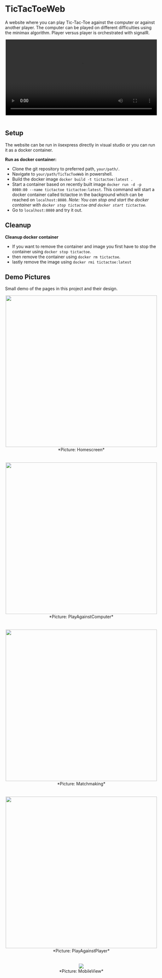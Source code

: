 # TicTacToeWeb
A website where you can play Tic-Tac-Toe against the computer or against another player. The computer can be played on different difficulties using the minimax algorithm. 
Player versus player is orchestrated with signalR.

<center>
<video width="500" controls>
  <source src="./ReadmePictures/TicTacToeDemo.mp4" type="video/mp4">
  Your browser does not support the video tag.
</video>
</center>
<br />

## Setup
The website can be run in iisexpress directly in visual studio or you can run it as a docker container.

**Run as docker container:**
* Clone the git repository to preferred path, `your/path/`.
* Navigate to `your/path/TicTacToeWeb` in powershell.
* Build the docker image `docker build -t tictactoe:latest .`
* Start a container based on recently built image `docker run -d -p 8080:80 --name tictactoe tictactoe:latest`. This command will start a docker container called tictactoe in the background which can be reached on `localhost:8080`. *Note: You can stop and start the docker container with `docker stop tictactoe` and `docker start tictactoe`.*
* Go to `localhost:8080` and try it out.

## Cleanup

**Cleanup docker container**
* If you want to remove the container and image you first have to stop the container using `docker stop tictactoe`.
* then remove the container using `docker rm tictactoe`.
* lastly remove the image using `docker rmi tictactoe:latest`

## Demo Pictures
Small demo of the pages in this project and their design.

<center><img width="500px" src="./ReadmePictures/HomeScreen.PNG" ...></center>
<center>*Picture: Homescreen*</center>
<br />
<br />

<center><img width="500px" src="./ReadmePictures/PlayAgainstComputer.PNG" ...></center>
<center>*Picture: PlayAgainstComputer*</center>
<br />
<br />

<center><img width="500px" src="./ReadmePictures/Matchmaking.PNG" ...></center>
<center>*Picture: Matchmaking*</center>
<br />
<br />

<center><img width="500px" src="./ReadmePictures/PlayAgainstPlayer.PNG" ...></center>
<center>*Picture: PlayAgainstPlayer*</center>
<br />
<br />

<center><img src="./ReadmePictures/MobileView.PNG" ...></center>
<center>*Picture: MobileView*</center>
